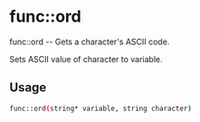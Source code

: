# func::ord
func::ord -- Gets a character's ASCII code.

Sets ASCII value of character to variable.

## Usage
```sh
func::ord(string* variable, string character)
```

